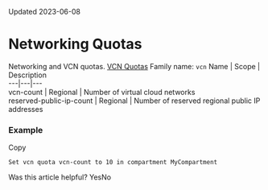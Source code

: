 Updated 2023-06-08
# Networking Quotas
Networking and VCN quotas.
[VCN Quotas](https://docs.oracle.com/en-us/iaas/Content/Quotas/Concepts/resourcequotas_topic-Networking_Quotas.htm)
Family name: `vcn`
Name |  Scope |  Description  
---|---|---  
vcn-count | Regional | Number of virtual cloud networks   
reserved-public-ip-count | Regional | Number of reserved regional public IP addresses  
### Example
Copy
```
Set vcn quota vcn-count to 10 in compartment MyCompartment
```

Was this article helpful?
YesNo

